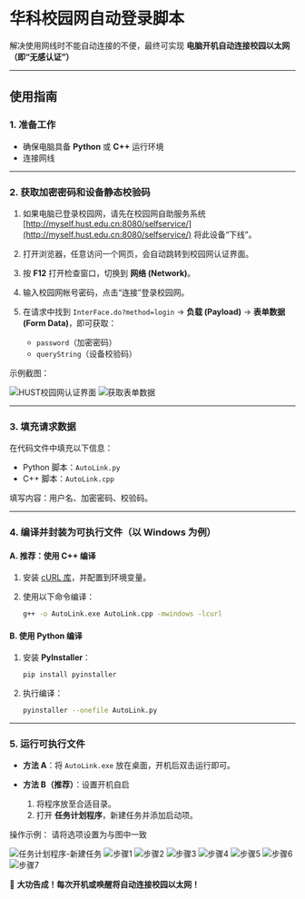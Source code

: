 # 华科校园网自动登录脚本

解决使用网线时不能自动连接的不便，最终可实现 **电脑开机自动连接校园以太网（即“无感认证”）**

---

## 使用指南

### 1. 准备工作

* 确保电脑具备 **Python** 或 **C++** 运行环境
* 连接网线

---

### 2. 获取加密密码和设备静态校验码

1. 如果电脑已登录校园网，请先在校园网自助服务系统 [http://myself.hust.edu.cn:8080/selfservice/](http://myself.hust.edu.cn:8080/selfservice/) 将此设备“下线”。
2. 打开浏览器，任意访问一个网页，会自动跳转到校园网认证界面。
3. 按 **F12** 打开检查窗口，切换到 **网络 (Network)**。
4. 输入校园网帐号密码，点击“连接”登录校园网。
5. 在请求中找到 `InterFace.do?method=login` → **负载 (Payload)** → **表单数据 (Form Data)**，即可获取：

   * `password`（加密密码）
   * `queryString`（设备校验码）

示例截图：

![HUST校园网认证界面](https://github.com/user-attachments/assets/d40d7396-ea97-425e-9200-e917c9ada3cc)
![获取表单数据](https://github.com/user-attachments/assets/65930177-1e38-47df-b364-43e64fbaf314)

---

### 3. 填充请求数据

在代码文件中填充以下信息：

* Python 脚本：`AutoLink.py`
* C++ 脚本：`AutoLink.cpp`

填写内容：用户名、加密密码、校验码。

---

### 4. 编译并封装为可执行文件（以 Windows 为例）

#### A. 推荐：使用 C++ 编译

1. 安装 [cURL 库](https://curl.se/windows/)，并配置到环境变量。
2. 使用以下命令编译：

   ```bash
   g++ -o AutoLink.exe AutoLink.cpp -mwindows -lcurl
   ```

#### B. 使用 Python 编译

1. 安装 **PyInstaller**：

   ```bash
   pip install pyinstaller
   ```
2. 执行编译：

   ```bash
   pyinstaller --onefile AutoLink.py
   ```

---

### 5. 运行可执行文件

* **方法 A**：将 `AutoLink.exe` 放在桌面，开机后双击运行即可。
* **方法 B（推荐）**：设置开机自启

  1. 将程序放至合适目录。
  2. 打开 **任务计划程序**，新建任务并添加启动项。

操作示例：
请将选项设置为与图中一致

![任务计划程序-新建任务](https://github.com/user-attachments/assets/21ad74ea-5b68-42ad-bbe9-50f3d8ef13f8)
![步骤1](https://github.com/user-attachments/assets/e3049b05-39bd-446e-b7d4-0161cb8348c7)
![步骤2](https://github.com/user-attachments/assets/6cb4c7d3-cd74-4e11-8278-d3f979b50ede)
![步骤3](https://github.com/user-attachments/assets/88563e75-6624-4e48-b5b3-07c3f141214c)
![步骤4](https://github.com/user-attachments/assets/e45ceb64-1e36-4bb2-88e6-c32173632b8e)
![步骤5](https://github.com/user-attachments/assets/478c03ba-3bdc-40c7-8100-7d75162e46cb)
![步骤6](https://github.com/user-attachments/assets/ae0efb9c-a216-49ad-a963-8e76151288f7)
![步骤7](https://github.com/user-attachments/assets/1ecc10dd-0749-44e2-9c50-961f116de7b3)

🎉 **大功告成！每次开机或唤醒将自动连接校园以太网！**

